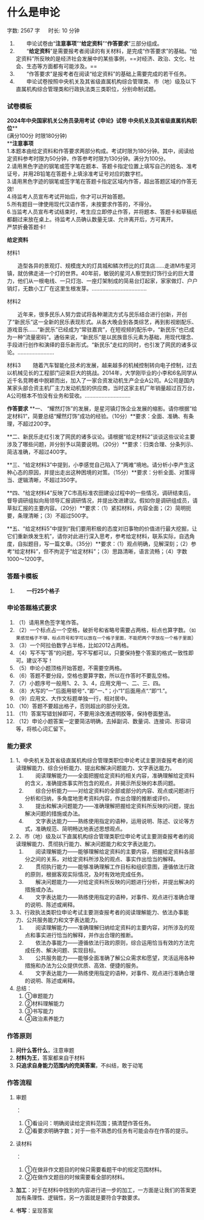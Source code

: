 # 什么是申论[](https://sakib.local/申论/什么是申论.html#什么是申论)

 字数: 2567 字   时长: 10 分钟

1.   申论试卷由“**注意事项**”“**给定资料**”“**作答要求**”三部分组成。
2.   “**给定资料**”是需要报考者阅读的有关材料，是完成“作答要求”的基础。“给定资料”所反映的是经济社会发展中的某些事例，==对经济、政治、文化、社会、生态等方面都有可能涉及。==
3.   “作答要求”是报考者在阅读“给定资料”的基础上需要完成的若干任务。
4.   申论试卷按照中央机关及其省级直属机构综合管理类、市（地）级及以下直属机构综合管理类和行政执法类三类职位，分别命制试题。

### 试卷模板[](https://sakib.local/申论/什么是申论.html#试卷模板)

**2024年中央国家机关公务员录用考试《申论》试卷 中央机关及其省级直属机构职位****  
(满分100分 时限180分钟)  
****注意事项**  
1.本题本由给定资料和作答要求两部分构成。考试时限为180分钟。其中，阅读给定资料参考时限为50分钟，作答参考时限为130分钟。满分为100分。  
2.请用黑色字迹的钢笔或签字笔在题本、答题卡指定位置上填写自己的姓名、准考证号，并用2B铅笔在答题卡上填涂准考证号对应的数字栏。  
3.请用黑色字迹的钢笔或签字笔在答题卡指定区域内作答，超出答题区域的作答无效!  
4.待监考人员宣布考试开始后，你才可以开始答题。  
5.所有题目一律使用现代汉语作答，未按要求作答的，不得分。  
6.当监考人员宣布考试结束时，考生应立即停止作答，并将题本、答题卡和草稿纸都翻过来放在桌上。待监考人员确认数量无误、允许离开后，方可离开。  
严禁折叠答题卡!  

**给定资料**

材料1

  造型各异的景观灯、规模庞大的灯具城和鳞次栉比的灯具店……走进M市星河镇，就仿佛走进一个灯的世界。40年前，敏锐的星河人察觉到灯饰行业的巨大潜力，他们从一根电线、一只灯泡、一座灯架制成的简易台灯起家，家家做灯、户户销灯，无数小工厂在这里生根发芽。………………………………

材料2

  近年来，很多民乐人努力尝试将各种潮流方式与民乐结合进行创新，开创了“新民乐”这一全新的民乐表现形式。从各大晚会到各类综艺，再到影视剧配乐、游戏音乐……“新民乐”已经成为“常驻嘉宾”，在短视频的配乐中，“新民乐”也已成为一种“流量密码”。通俗来说，“新民乐”是以民族音乐元素为基础，用现代理念、手段进行创作和演绎的音乐新形式。“新民乐”走红的同时，也引发了网民的诸多议论。……………………

材料3
  随着汽车智能化技术的发展，越来越多的机械控制转向电子控制，过去以机械见长的工程部门迎来巨大的挑战。2014年，大学刚毕业的小李和6名同学从近千名竞聘者中脱颖而出，加入了一家合资发动机生产企业A公司。A公司是国内某家头部合资主机厂主力发动机型的供应商，当时这家主机厂年销量超过百万台，A公司根本不怕没有业务和营收。…………………………

**作答要求**
**一、 “耀然灯饰”的发展，是星河镇灯饰企业发展的缩影。请你根据“给定材料1”，简要总结“耀然灯饰”成功的经验。（10分）**要求：全面、准确、有条理，不超过200字。

**二、新民乐走红引发了网民的诸多议论。请根据“给定材料2”谈谈这些议论主要涉及了哪些问题，并分别予以简要说明。（20分）**要求：归类合理、分条列示、简洁准确，不超过400字。

**三、“给定材料3”中提到，小李感觉自己陷入了“两难”境地。请分析小李产生这种心态的原因，并提出走出这种困境的对策。（15分）**要求：分析全面、对策得当、逻辑清晰，不超过350字。

**四、“给定材料4”反映了C市高标准农田建设过程中的一些情况，调研结束后，督导调研组拟向局领导汇报调研情况，并提出改进建议。假如你是调研组成员，请草拟汇报的主要内容。（20分）**要求：（1）紧扣材料，内容全面；（2）简明扼要，条理清晰；（3）不超过500字。

**五、“给定材料5”中提到“我们要用积极的态度对旧事物的价值进行最大挖掘，让它们重新焕发生机”，请你对此进行深入思考，参考给定材料，联系实际，自选角度，自拟题目，写一篇文章。（35分）**要求：（1）观点明确，见解深刻；（2）参考“给定材料”，但不拘泥于“给定材料”；（3）思路清晰，语言流畅；（4）字数1000～1200字。



### 答题卡模板[](https://sakib.local/申论/什么是申论.html#答题卡模板)

1.   **一行25个格子**



### 申论答题格式要求[](https://sakib.local/申论/什么是申论.html#申论答题格式要求)

1. （1）请用黑色签字笔作答。
2. （2）一个标点占一个空格，破折号和省略号需要占两格，标点也算字数。（`如果感觉格子不够，标点符号和字可以放在一个格子里面，不能把两个字放在一个格子里面`）
3. （3）一个阿拉伯数字占半格，比如2012占两格。
4. （4）写不写”答“的问题，写不写都可以，只要保持整个答案的格式一致性即可。建议不写！
5. （5）申论小题顶格开始答题，不需要空两格。
6. （6）答题不要分段，空格也要算字数，所以在作答时不要乱空格。
7. （7）小题序号一般用1、2、3、4，应用文用一、二、三、四。
8. （8）大写的“一”后面用顿号“、”即“一、”；小“1”后面用点“.”即“1.”。
9. （9）应用文、大作文标题单独一行，相对居中。
10. （10）答题不要超出格子，否则超出的部分无效。
11. （11）答案写错划掉即可，不要用涂改液透明胶等，保持卷面整洁。
12. （12）申论小题答案一定要简洁明确，去掉副词、数量词、连接词、形容词等，将核心词汇留下。

### 能力要求[](https://sakib.local/申论/什么是申论.html#能力要求)

1. 1、中央机关及其省级直属机构综合管理类职位申论考试主要测查报考者的阅读理解能力、综合分析能力、提出和解决问题能力、文字表达能力。
   1.   阅读理解能力——全面把握给定资料的相关内容，准确理解给定资料的含义，准确提炼事实所包含的观点，并揭示所反映的本质问题。
   2.   综合分析能力——对给定资料的全部或部分的内容、观点或问题进行分析和归纳，多角度地思考资料内容，作出合理的推断或评价。
   3.   提出和解决问题能力——准确理解把握给定资料所反映的问题，提出解决问题的措施或办法。
   4.   文字表达能力——熟练使用指定的语种，运用说明、陈述、议论等方式，准确规范、简明畅达地表述思想观点。
2. 2、市（地）级及以下直属机构综合管理类职位申论考试主要测查报考者的阅读理解能力、贯彻执行能力、解决问题能力和文字表达能力。
   1.   阅读理解能力——能够理解给定资料的主要内容，把握给定资料各部分之间的关系，对给定资料所涉及的观点、事实作出恰当的解释。
   2.   贯彻执行能力——能够准确理解工作目标和组织意图，遵循依法行政的原则，根据客观实际情况，及时有效地完成任务。
   3.   解决问题能力——对给定资料所反映的问题进行分析，并提出解决的措施或办法。
   4.   文字表达能力——熟练使用指定的语种，对事件、观点进行准确合理的说明、陈述或阐释。
3. 3、行政执法类职位申论考试主要测查报考者的阅读理解能力、依法办事能力、公共服务能力和文字表达能力。
   1.   阅读理解能力——准确理解归纳给定资料的主要内容，对所涉及的观点和事实进行恰当的解释，并作出合理的推断。
   2.   依法办事能力——遵循依法行政的原则，综合运用恰当有效的方法完成任务、解决问题、实现目标。
   3.   公共服务能力——能够全面准确了解公众需求和愿望，灵活运用各种措施和办法为公众提供优质、高效、便捷的服务。
   4.   文字表达能力——熟练使用指定的语种，对事件、观点进行准确合理的说明、陈述或阐释。
4. 总结：
   1. ①审题能力
   2. ②材料理解能力
   3. ③书写能力
   4. ④政治素养能力

### 作答原则[](https://sakib.local/申论/什么是申论.html#作答原则)

1. **问什么答什么**，注意审题
2. **材料为王**，答案都来自于材料
3. **只追求自身能力范围内的完美答案**，不纠结，敢于动笔

### 作答流程[](https://sakib.local/申论/什么是申论.html#作答流程)

1. 审题

   ：

   1. ①看设问：明确阅读给定资料范围；搞清楚作答任务。
   2. ②看要求明确字数；对于一些不熟悉的任务有可能会存在作答的提示。

2. 读材料

   ：

   1. ①在做非作文题目的时候只需要看题干中的规定范围材料。
   2. ②在做作文题目的时候需要看全部的材料。

3. **加工**：对于在材料中找到的内容进行进一步的加工，一方面是让我们的答案更加有条理性、逻辑性，另一方面就是要符合字数要求。

4. **书写**：呈现答案




